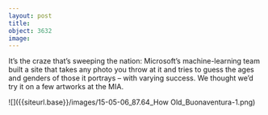 ```yaml
---
layout: post
title: 
object: 3632
image: 
---
```

It’s the craze that’s sweeping the nation: Microsoft’s machine-learning team built a site that takes any photo you throw at it and tries to guess the ages and genders of those it portrays – with varying success. We thought we’d try it on a few artworks at the MIA.

![]({{siteurl.base}}/images/15-05-06_87.64_How Old_Buonaventura-1.png)
